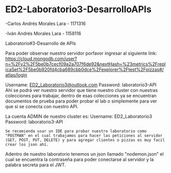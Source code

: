 # ED2-Laboratorio3-DesarrolloAPIs

-Carlos Andrés Morales Lara - 1171316

-Iván Andrés Morales Lara - 1158116

Laboratorio#3-Desarrollo de APIs

Para poder observar nuestro servidor porfavor ingresar al siguiente link:
https://cloud.mongodb.com/user?n=%2Fv2%2F5be0b7cecf09a2a707f6de92&nextHash=%23metrics%2FreplicaSet%2F5be0b920fd4cba689cbb0dce%2Fexplorer%2Ftest%2Fpizzas#/atlas/login

Username: ED2_Laboratorio3@outlook.com
Password: laboratorio3-API  
    Ahi se podrá ver nuestro servidor que tiene nuestro cluster con nuestras colecciones para trabajar, dentro de esas colecciones ya se encuentran documentos de prueba para poder probar el lab o simplemente para ver que si se conecta con nuestro API. 
 
 La cuenta ADMIN de nuestro cluster es:
Username: ED2_Laboratorio3
Password: laboratorio3-API

    Se recomienda usar un IDE para probar nuestro laboratorio como  "POSTMAN" en el cual trabajamos para hacer las peticiones al servidor (GET, POST, PUT, DELETE) y para agregar clientes o pizzas es muy facil crear los json ahí. 
Adentro de nuestro laboratorio tenemos un json llamado "nodemon.json" el cual se encuentra la  contraseña para poder conectarse al servidor y la palabra secreta para el JWT. 
